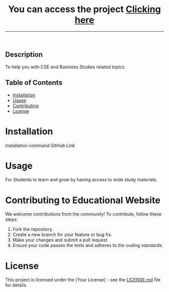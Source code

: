 <h1 align="center">You can access the project <a href="#" target="_blank">Clicking here</a></h1>


---

</br>


## Description

To help you with CSE and Business Studies related topics

## Table of Contents

- [Installation](#installation)
- [Usage](#usage)
- [Contributing](#contributing)
- [License](#license)

# Installation 
installation command
GitHub Link

# Usage
For Students to learn and grow by having access to wide study materials. 

# Contributing to Educational Website

We welcome contributions from the community! To contribute, follow these steps:

1. Fork the repository.
2. Create a new branch for your feature or bug fix.
3. Make your changes and submit a pull request.
4. Ensure your code passes the tests and adheres to the coding standards.

# License
This project is licensed under the [Your License] - see the [LICENSE.md](LICENSE.md) file for details.

